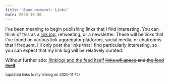 ```yaml
---
title: "Announcement: Links"
date: 2020-10-30
---
```


I've been meaning to begin publishing links that I find interesting. You can think of this as a [link log](https://en.wikipedia.org/wiki/Linklog), retweeting, or a newsletter. These will be links that I've found on various link aggregator platforms, social media, or chatrooms that I frequent. I'll only post the links that I find particularly interesting, so you can expect that my link log will be relatively curated.

Without further ado: <ins><a href="/linklog/">/linklog/</a> and <a href="//wflewis.com/linklog/feed.xml"> the feed itself</a></ins> <del>[links.wfl.space](https://links.wfl.space) and [the feed itself](http://links.wfl.space/feed.xml)</del>.

 <small>(updated links to my linklog on 2020-11-15)</small>
